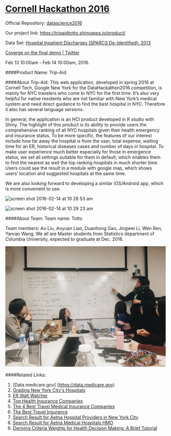 # [Cornell Hackathon 2016](https://datascience2016.splashthat.com)
Official Repository: [datascience2016](https://github.com/imbenzene/datascience2016)

Our project link: https://tripaidtotto.shinyapps.io/product/

Data Set: [Hospital Inpatient Discharges (SPARCS De-Identified): 2013](https://health.data.ny.gov/Health/Hospital-Inpatient-Discharges-SPARCS-De-Identified/npsr-cm47)

[Coverge on the final demo | Twitter](https://twitter.com/custuart/status/698924000366436352)


Feb 13 10:00am - Feb 14 10:00am, 2016.




####Product Name:
Trip-Aid


####About Trip-Aid:
This web application, developed in spring 2016 at Cornell Tech, Google New York for the DataHackathon2016 competition, is mainly for NYC travelers who come to NYC for the first time. It’s also very helpful for native residents who are not familiar with New York’s medical system and need direct guidance to find the best hospital in NYC. Therefore it also has several language versions.

In general, the application is an HCI product developed in R studio with Shiny. The highlight of this product is its ability to provide users the comprehensive ranking of all NYC hospitals given their health emergency and insurance status. 
To be more specific, the features of our interest include how far away the hospital is from the user, total expense, waiting time for an ER, historical diseases cases and number of days in hospital. 
To make user experience much better especially for those in emergence status, we set all settings suitable for them in default, which enables them to find the nearest as well the top ranking hospitals in much shorter time. 
Users could see the result in a module with google map, which shows users’ location and suggested hospitals at the same time. 

We are also looking forward to developing a similar iOS/Android app, which is more convenient to use.



![screen shot 2016-02-14 at 10 28 53 am](https://cloud.githubusercontent.com/assets/3372200/13034524/e289bd8e-d305-11e5-8d5a-93be74f590df.jpg)



![screen shot 2016-02-14 at 10 29 23 am](https://cloud.githubusercontent.com/assets/3372200/13034525/e28a4042-d305-11e5-919a-21842184206b.jpg)



####About Team:
Team name: Totto

Team members: Ao Liu, Aoyuan Liao, Duanhong Gao, Jingwei Li, Wen Ren, Yanran Wang. We all are Master students from Statistics department of Columbia University, expected to graduate at Dec. 2016.

![Group Members](https://github.com/lleiou/Cornell-Hackathon-2016/blob/master/IMG_3455.JPG)


####Related Links:
1.  [Data.medicare.gov] (https://data.medicare.gov)
2.  [Grading New York City's Hospitals](http://public.thenewyorkworld.com/public/2012/oct/nyw-hospital-satisfaction/index.php)
3.  [ER Wait Watcher](https://projects.propublica.org/emergency/state/NY)
4.  [Top Health Insurance Companies](http://health.usnews.com/health-news/health-insurance/articles/2013/12/16/top-health-insurance-companies)
5.  [The 4 Best Travel Medical Insurance Companies](http://www.reviews.com/travel-insurance/medical/)
6.  [The Best Travel Insurance](http://www.reviews.com/travel-insurance/)
7.  [Search Result for Aetna Hospital Providers in New York City](http://www.aetna.com/dse/search?site_id=docfind&langpref=en&tabKey=tab1#markPage=clickedPagination&whyPressed=geo&searchQuery=Hospitals&searchTypeMainTypeAhead=&searchTypeThrCol=byProvType&mainTypeAheadSelectionVal=&thrdColSelectedVal=Hospitals&aetnaId=&Quicklastname=&Quickfirstname=&QuickZipcode=10110&QuickCoordinates=40.7414%2C-73.99030000000002&quickCategoryCode=&QuickGeoType=city&geoSearch=New%20York%20City%2C%20New%20York&geoMainTypeAheadLastQuickSelectedVal=New%20York%20City%2C%20New%20York&geoBoxSearch=true&stateCode=&quickSearchTerm=&classificationLimit=&pcpSearchIndicator=&specSearchIndicator=&suppressFASTDocCall=true&linkwithoutplan=&publicPlan=NYHMO&displayPlan=Healthy%20New%20York%20HMO&zip=&filterValues=&pagination=0&radius=15&lastPageTravVal=&sendZipLimitInd=&site_id=docfind&sortOrder=&ioeqSelectionInd=&ioe_qType=&switchForStatePlanSelectionPopUp=&actualDisplayTerm=Hospitals&withinMilesVal=15)
8.  [Search Result for Aetna Medical Hospitals HMO](http://www.aetna.com/docfind/provSummarySearch.do?dspec_spec_prctc_cd=&langpref=en&search_cat=hospitals&ioq_hospital_name=&zipDecoderFlag=N&servReqIpa=GROUPIPACAL&facilities_spec_prctc_cd=&sortOrder=ASC&hospital_name=&dpcp_pcp_prctc_cd=&button_flag=S&labs_spec_prctc_cd=&spec_spec_prctc_cd=&psid=null&sortBy=dist&flagHospFlow=H&labs_individual=&miles=5&tabKey=tab1&prov_country=usa&prefilledProductCode=&provider_category=hospitals&product=MHMO%7CHMO&y=20&pharmacy_pharmacy_name=&x=74&flagUpdateFlow=&ioe_hospital_name=&planFamily=&physBhp_spec_prctc_cd=&iqSpec_spec_prctc_cd=&geo1=county&site_id=advplans&county=NEW+YORK&columnClick=N&pharmacy_spec_prctc_cd=&ieSpec_spec_prctc_cd=&zipcode=10027&facilities_individual=&opp_individual=&prefilledPlan=&state=NY&pcp_spec_prctc_cd=&lastProvRowTab2=0&lastProvRow=0)
9.  [Deriving Criteria Weights for Health Decision Making: A Brief Tutorial](http://www.academia.edu/741169/Deriving_Criteria_Weights_for_Health_Decision_Making_A_Brief_Tutorial)
